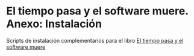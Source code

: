 # El tiempo pasa y el software muere. Anexo: Instalación

Scripts de instalación complementarios para el libro 
[El tiempo pasa y el software muere](https://github.com/islaterm/software-design-book-es)

